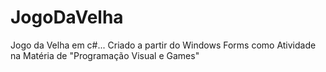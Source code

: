 # JogoDaVelha
 Jogo da Velha em c#... Criado a partir do Windows Forms como Atividade na Matéria de "Programação Visual e Games"
